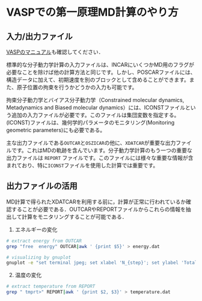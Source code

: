 

# VASPでの第一原理MD計算のやり方

## 入力/出力ファイル
[VASPのマニュアル](https://www.vasp.at/wiki/index.php/Category:Molecular_dynamics)も確認してください．

標準的な分子動力学計算の入力ファイルは、INCARにいくつかMD用のフラグが必要なことを除けば他の計算方法と同じです。しかし、POSCARファイルには、構造データに加えて、初期速度を別のブロックとして含めることができます。また、原子位置の拘束を行うかどうかの入力も可能です。

拘束分子動力学とバイアス分子動力学（Constrained molecular dynamics, Metadynamics and Biased molecular dynamics）には、ICONSTファイルという追加の入力ファイルが必要です。このファイルは集団変数を指定する。(ICONST)ファイルは、幾何学的パラメータのモニタリング(Monitoring geometric parameters)にも必要である。

主な出力ファイルである`OUTCAR`と`OSZICAR`の他に、`XDATCAR`が重要な出力ファイルです。これはMDの軌跡を含んでいます。分子動力学計算のもう一つの重要な出力ファイルは `REPORT` ファイルです。このファイルには様々な重要な情報が含まれており、特に`ICONST`ファイルを使用した計算では重要です。



## 出力ファイルの活用
MD計算で得られたXDATCARを利用する前に，計算が正常に行われているか確認することが必要である．OUTCARやREPORTファイルからこれらの情報を抽出して計算をモニタリングすることが可能である．

1. エネルギーの変化
``` bash
# extract energy from OUTCAR 
grep "free  energy" OUTCAR|awk ' {print $5}' > energy.dat

# visualizing by gnuplot
gnuplot -e "set terminal jpeg; set xlabel 'N_{step}'; set ylabel 'Total energy (eV/cell)';set style data lines; plot 'energy.dat'" > energy.jpg
```

2. 温度の変化
```bash
# extract temperature from REPORT
grep " tmprt>" REPORT|awk ' {print $2, $3}' > temperature.dat
```
